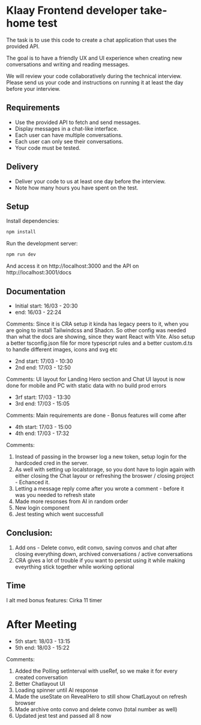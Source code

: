 # Klaay Frontend developer take-home test

The task is to use this code to create a chat application that uses the provided API.

The goal is to have a friendly UX and UI experience when creating new conversations and writing and reading messages.

We will review your code collaboratively during the technical interview. 
Please send us your code and instructions on running it at least the day before your interview.

## Requirements

- Use the provided API to fetch and send messages.
- Display messages in a chat-like interface.
- Each user can have multiple conversations.
- Each user can only see their conversations.
- Your code must be tested.

## Delivery

- Deliver your code to us at least one day before the interview.
- Note how many hours you have spent on the test.

## Setup

Install dependencies:

```bash
npm install
```

Run the development server:

```bash
npm run dev
```

And access it on http://localhost:3000 and the API on http://localhost:3001/docs


## Documentation

- Initial start: 16/03 - 20:30
- end: 16/03 - 22:24

Comments: Since it is CRA setup it kinda has legacy peers to it, when you are going to install Tailwindcss and Shadcn. So other config was needed than what the docs are showing, since they want React with Vite. Also setup a better tsconfig.json file for more typescript rules and a better custom.d.ts to handle different images, icons and svg etc

- 2nd start: 17/03 - 10:30
- 2nd end:  17/03 - 12:50

Comments: UI layout for Landing Hero section and Chat UI layout is now done for mobile and PC with static data with no build prod errors

- 3rf start: 17/03 - 13:30
- 3rd end:  17/03 - 15:05 

Comments: Main requirements are done - Bonus features will come after

- 4th start: 17/03 - 15:00
- 4th end:  17/03 - 17:32 

Comments: 
1. Instead of passing in the browser log a new token, setup login for the hardcoded cred in the server.
2. As well with setting up localstorage, so you dont have to login again with either closing the Chat layour or refreshing the broswer / closing project - Echanced it.
3. Letting a message reply come after you wrote a comment - before it was you needed to refresh state
4. Made more resonses from AI in random order
5. New login component
6. Jest testing which went successfull

## Conclusion: 
1. Add ons - Delete convo, edit convo, saving convos and chat after closing everything down, archived conversations / active conversations 
2. CRA gives a lot of trouble if you want to persist using it while making eveyrthing stick together while working optional

## Time 
I alt med bonus features: Cirka 11 timer

# After Meeting

- 5th start: 18/03 - 13:15
- 5th end:  18/03 - 15:22

Comments: 
1. Added the Polling setInterval with useRef, so we make it for every created conversation
2. Better Chatlayout UI
3. Loading spinner until AI response
4. Made the useState on RevealHero to still show ChatLayout on refresh browser
5. Made archive onto convo and delete convo (total number as well)
6. Updated jest test and passed all 8 now